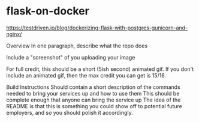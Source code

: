 # flask-on-docker

https://testdriven.io/blog/dockerizing-flask-with-postgres-gunicorn-and-nginx/

Overview
In one paragraph, describe what the repo does

Include a "screenshot" of you uploading your image

For full credit, this should be a short (5ish second) animated gif. If you don't include an animated gif, then the max credit you can get is 15/16.

Build Instructions
Should contain a short description of the commands needed to bring your services up and how to use them
This should be complete enough that anyone can bring the service up
The idea of the README is that this is something you could show off to potential future employers, and so you should polish it accordingly.

